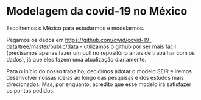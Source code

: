 # Modelagem da covid-19 no México
Escolhemos o México para estudarmos e modelarmos.

Pegamos os dados em https://github.com/owid/covid-19-data/tree/master/public/data - utilizamos o github por ser mais fácil (precisamos apenas fazer um pull no repositório antes de trabalhar com os dados), já que eles fazem uma atualização diariamente.

Para o início do nosso trabalho, decidimos adotar o modelo SEIR e iremos desenvolver nossas ideias ao longo das pesquisas e dos estudos mais direcionados. Mas, por enquanto, acredito que esse modelo irá satisfazer os pontos pedidos.
